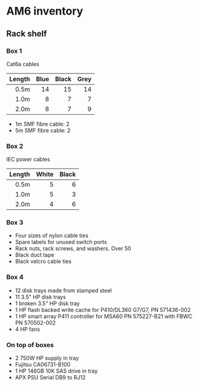 # AM6 inventory

## Rack shelf

### Box 1

Cat6a cables

| Length | Blue | Black | Grey |
|-------:|-----:|------:|-----:|
| 0.5m   | 14   |  15   |  14  |
| 1.0m   |  8   |   7   |   7  |
| 2.0m   |  8   |   7   |   9  |

- 1m SMF fibre cable: 2
- 5m SMF fibre cable: 2

### Box 2
IEC power cables

| Length | White | Black |
|-------:|------:|------:|
|  0.5m  |     5 |     6 |
|  1.0m  |     5 |     3 |
|  2.0m  |     4 |     6 |

### Box 3
- Four sizes of nylon cable ties
- Spare labels for unused switch ports
- Rack nuts, rack screws, and washers. Over 50
- Black duct tape
- Black velcro cable ties

### Box 4
- 12 disk trays made from stamped steel
- 11 3.5" HP disk trays
- 1 broken 3.5" HP disk tray
- 1 HP flash backed write cache for P410/DL360 G7/G7, PN 571436-002
- 1 HP smart array P411 controller for MSA60 PN 575227-B21 with FBWC PN 570502-002
- 4 HP fans

### On top of boxes
- 2 750W HP supply in tray
- Fujitsu CA06731-B100
- 1 HP 146GB 10K SAS drive in tray
- APX PSU Serial DB9 to RJ12
